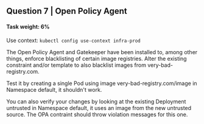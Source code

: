 
## Question 7 | Open Policy Agent

#### Task weight: 6%

 

Use context: `kubectl config use-context infra-prod`

 

The Open Policy Agent and Gatekeeper have been installed to, among other things, enforce blacklisting of certain image registries. Alter the existing constraint and/or template to also blacklist images from very-bad-registry.com.

Test it by creating a single Pod using image very-bad-registry.com/image in Namespace default, it shouldn't work.

You can also verify your changes by looking at the existing Deployment untrusted in Namespace default, it uses an image from the new untrusted source. The OPA contraint should throw violation messages for this one.